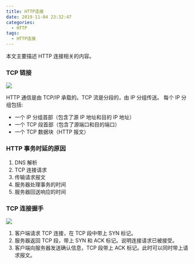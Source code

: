 ```yaml
---
title: HTTP连接
date: 2019-11-04 23:32:47
categories:
  - HTTP
tags:
  - HTTP连接
---
```


本文主要描述 HTTP 连接相关的内容。

<!-- more -->

### TCP 链接

![](/medias/http-connect/1.png)

HTTP 通信是由 TCP/IP 承载的。TCP 流是分段的，由 IP 分组传送。
每个 IP 分组包括:

- 一个 IP 分组首部（包含了源 IP 地址和目的 IP 地址）
- 一个 TCP 段首部（包含了源端口和目的端口）
- 一个 TCP 数据块（HTTP 报文）

### HTTP 事务时延的原因

1. DNS 解析
2. TCP 连接请求
3. 传输请求报文
4. 服务器处理事务的时间
5. 服务器回送响应的时间

### TCP 连接握手

![](/medias/http-connect/2.png)

1. 客户端请求 TCP 连接，在 TCP 段中带上 SYN 标记。
2. 服务器返回 TCP 段，带上 SYN 和 ACK 标记。说明连接请求已被接受。
3. 客户端向服务器发送确认信息，TCP 段带上 ACK 标记。此时可以同时带上请求报文。
